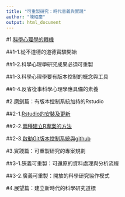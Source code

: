 ```yaml
---
title: "可重製研究：時代意義與實踐"
author: "陳紹慶"
output: html_document
---
```


#1.[科學心理學的轉機](./1_intro/introduction.html)

##1-1.從不道德的道德實驗開始

##1-2.科學心理學研究成果必須可重製

##1-3.科學心理學要有版本控制的概念與工具

##1-4.反省從事科學心理學應具備的素養

#2.磨劍篇：有版本控制系統加持的Rstudio

##2-1.[Rstudio的安裝及更新](./2_init/install.html)

##2-2.[兩種建立R專案的方法](./2_init/Project.html)

##2-3.[啟動Git版本控制系統與github](./2_init/Git.html)

#3.實踐篇：可重製研究的專案規劃

##3-1.狹義可重製：可還原的資料處理與分析流程

##3-2.廣義可重製：開放的科學研究協作模式

#4.展望篇：建立新時代的科學研究道標